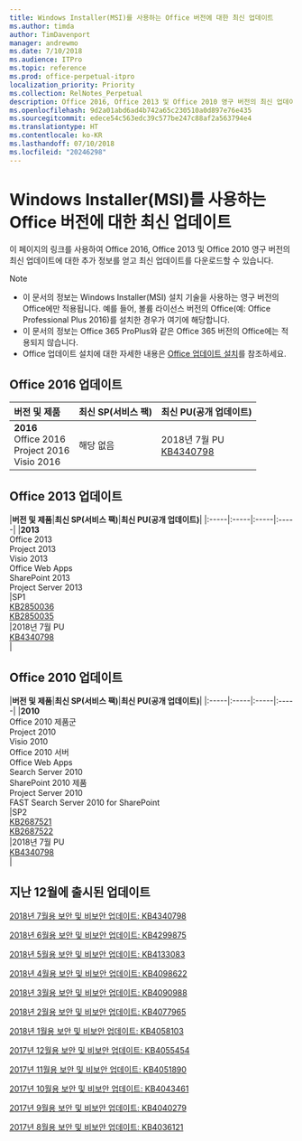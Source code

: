 ```yaml
---
title: Windows Installer(MSI)를 사용하는 Office 버전에 대한 최신 업데이트
ms.author: timda
author: TimDavenport
manager: andrewmo
ms.date: 7/10/2018
ms.audience: ITPro
ms.topic: reference
ms.prod: office-perpetual-itpro
localization_priority: Priority
ms.collection: RelNotes_Perpetual
description: Office 2016, Office 2013 및 Office 2010 영구 버전의 최신 업데이트 정보에 대한 링크를 IT 전문가에게 제공합니다.
ms.openlocfilehash: 9d2a01abd6ad4b742a65c230510a0d897e76e435
ms.sourcegitcommit: edece54c563edc39c577be247c88af2a563794e4
ms.translationtype: HT
ms.contentlocale: ko-KR
ms.lasthandoff: 07/10/2018
ms.locfileid: "20246298"
---
```

# <a name="latest-updates-for-versions-of-office-that-use-windows-installer-msi"></a>Windows Installer(MSI)를 사용하는 Office 버전에 대한 최신 업데이트

이 페이지의 링크를 사용하여 Office 2016, Office 2013 및 Office 2010 영구 버전의 최신 업데이트에 대한 추가 정보를 얻고 최신 업데이트를 다운로드할 수 있습니다.
  
 
> [!NOTE]
> - 이 문서의 정보는 Windows Installer(MSI) 설치 기술을 사용하는 영구 버전의 Office에만 적용됩니다. 예를 들어, 볼륨 라이선스 버전의 Office(예: Office Professional Plus 2016)를 설치한 경우가 여기에 해당합니다.
> - 이 문서의 정보는 Office 365 ProPlus와 같은 Office 365 버전의 Office에는 적용되지 않습니다.
> - Office 업데이트 설치에 대한 자세한 내용은 [Office 업데이트 설치](https://support.office.com/article/2ab296f3-7f03-43a2-8e50-46de917611c5)를 참조하세요. 


## <a name="office-2016-updates"></a>Office 2016 업데이트

|**버전 및 제품**|**최신 SP(서비스 팩)**|**최신 PU(공개 업데이트)**|
|:-----|:-----|:-----|
|**2016** <br/> Office 2016  <br/> Project 2016  <br/> Visio 2016  <br/> |해당 없음  <br/> |2018년 7월 PU  <br/> [KB4340798](https://support.microsoft.com/ko-KR/help/4340798) <br/> |
   
## <a name="office-2013-updates"></a>Office 2013 업데이트

|**버전 및 제품**|**최신 SP(서비스 팩)**|**최신 PU(공개 업데이트)**|
|:-----|:-----|:-----|:-----|
|**2013** <br/> Office 2013  <br/> Project 2013  <br/> Visio 2013  <br/> Office Web Apps  <br/> SharePoint 2013  <br/> Project Server 2013  <br/> |SP1 <br/> [KB2850036](https://support.microsoft.com/kb/2850036) <br/>[KB2850035](https://support.microsoft.com/kb/2850035) <br/> |2018년 7월 PU  <br/> [KB4340798](https://support.microsoft.com/ko-KR/help/4340798) <br/> |
   
## <a name="office-2010-updates"></a>Office 2010 업데이트

|**버전 및 제품**|**최신 SP(서비스 팩)**|**최신 PU(공개 업데이트)**|
|:-----|:-----|:-----|:-----|
|**2010** <br/> Office 2010 제품군  <br/> Project 2010  <br/> Visio 2010  <br/> Office 2010 서버  <br/> Office Web Apps  <br/> Search Server 2010  <br/> SharePoint 2010 제품  <br/> Project Server 2010  <br/> FAST Search Server 2010 for SharePoint  <br/> |SP2 <br/>[KB2687521](https://support.microsoft.com/kb/2687521) <br/> [KB2687522](https://support.microsoft.com/kb/2687522) <br/> |2018년 7월 PU <br/>[KB4340798](https://support.microsoft.com/ko-KR/help/4340798) <br/>|
   

   
## <a name="updates-released-in-past-12-months"></a>지난 12월에 출시된 업데이트

[2018년 7월용 보안 및 비보안 업데이트: KB4340798](https://support.microsoft.com/help/4340798)   

[2018년 6월용 보안 및 비보안 업데이트: KB4299875](https://support.microsoft.com/help/4299875)  

[2018년 5월용 보안 및 비보안 업데이트: KB4133083](https://support.microsoft.com/ko-KR/help/4133083)
  
[2018년 4월용 보안 및 비보안 업데이트: KB4098622](https://support.microsoft.com/ko-KR/help/4098622) 
  
[2018년 3월용 보안 및 비보안 업데이트: KB4090988](https://support.microsoft.com/ko-KR/help/4090988)  
  
[2018년 2월용 보안 및 비보안 업데이트: KB4077965](https://support.microsoft.com/help/4077965)  
  
[2018년 1월용 보안 및 비보안 업데이트: KB4058103](https://support.microsoft.com/help/4058103)   
  
[2017년 12월용 보안 및 비보안 업데이트: KB4055454](https://support.microsoft.com/help/4055454)   
  
[2017년 11월용 보안 및 비보안 업데이트: KB4051890](https://support.microsoft.com/help/4051890)   
  
[2017년 10월용 보안 및 비보안 업데이트: KB4043461](https://support.microsoft.com/help/4043461)   
  
[2017년 9월용 보안 및 비보안 업데이트: KB4040279](https://support.microsoft.com/help/4040279)   
  
[2017년 8월용 보안 및 비보안 업데이트: KB4036121](https://support.microsoft.com/help/4036121)   
  

   
  
